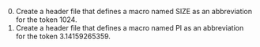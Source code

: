 0. Create a header file that defines a macro named SIZE as an abbreviation for the token 1024.
1. Create a header file that defines a macro named PI as an abbreviation 
	for the token 3.14159265359.
